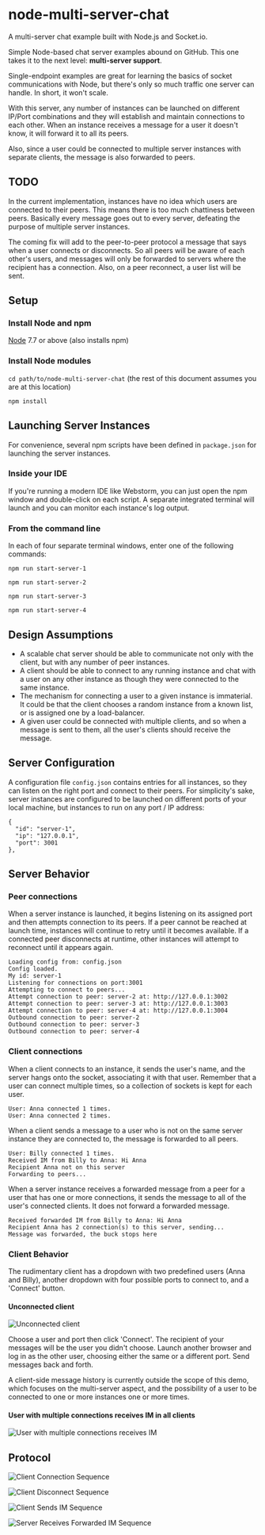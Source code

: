 # node-multi-server-chat

A multi-server chat example built with Node.js and Socket.io.

Simple Node-based chat server examples abound on GitHub. 
This one takes it to the next level: **multi-server support**.

Single-endpoint examples are great for learning the basics of socket communications with Node, 
but there's only so much traffic one server can handle. In short, it won't scale. 

With this server, any number of instances can be launched on different IP/Port combinations
and they will establish and maintain connections to each other. When an instance receives a 
message for a user it doesn't know, it will forward it to all its peers.

Also, since a user could be connected to multiple server instances with separate clients, the
message is also forwarded to peers.

## TODO
In the current implementation, instances have no idea which users are connected to their peers.
This means there is too much chattiness between peers. Basically every message goes out to every
server, defeating the purpose of multiple server instances. 

The coming fix will add to the peer-to-peer protocol a message that says when a user connects
or disconnects. So all peers will be aware of each other's users, and messages will only be
forwarded to servers where the recipient has a connection. Also, on a peer reconnect, a user
list will be sent.

## Setup

### Install Node and npm
[Node](https://nodejs.org/en/download/) 7.7 or above (also installs npm)

### Install Node modules
```cd path/to/node-multi-server-chat``` (the rest of this document assumes you are at this location)

```npm install```

## Launching Server Instances
For convenience, several npm scripts have been defined in ```package.json``` for launching the server instances.

### Inside your IDE
If you're running a modern IDE like Webstorm, you can just open the npm window and double-click on each script. 
A separate integrated terminal will launch and you can monitor  each instance's log output.

### From the command line
In each of four separate terminal windows, enter one of the following commands: 

```npm run start-server-1```

```npm run start-server-2```

```npm run start-server-3```

```npm run start-server-4```

## Design Assumptions
  * A scalable chat server should be able to communicate not only with the client, but with any number of peer instances. 
  * A client should be able to connect to any running instance and chat with a user on any other instance as though they were connected to the same instance.
  * The mechanism for connecting a user to a given instance is immaterial. It could be that the client chooses a random instance from a known list, or is assigned one by a load-balancer.
  * A given user could be connected with multiple clients, and so when a message is sent to them, all the user's clients should receive the message.
  
## Server Configuration
A configuration file ```config.json``` contains entries for all instances, so they can listen on the right port and connect to their peers.
For simplicity's sake, server instances are configured to be launched on different ports of your local machine, 
but instances to run on any port / IP address:

    {
      "id": "server-1",
      "ip": "127.0.0.1",
      "port": 3001
    },

## Server Behavior
### Peer connections

When a server instance is launched, it begins listening on its assigned port and then attempts connection to its peers.
If a peer cannot be reached at launch time, instances will continue to retry until it becomes available.
If a connected peer disconnects at runtime, other instances will attempt to reconnect until it appears again. 
  
  
    Loading config from: config.json
    Config loaded.
    My id: server-1
    Listening for connections on port:3001
    Attempting to connect to peers...
    Attempt connection to peer: server-2 at: http://127.0.0.1:3002
    Attempt connection to peer: server-3 at: http://127.0.0.1:3003
    Attempt connection to peer: server-4 at: http://127.0.0.1:3004
    Outbound connection to peer: server-2
    Outbound connection to peer: server-3
    Outbound connection to peer: server-4

### Client connections
When a client connects to an instance, it sends the user's name, and the server hangs onto the socket, associating it with that user.
Remember that a user can connect multiple times, so a collection of sockets is kept for each user. 

    User: Anna connected 1 times.
    User: Anna connected 2 times.


When a client sends a message to a user who is not on the same server instance they are connected to, the message is forwarded to all peers.

    User: Billy connected 1 times.
    Received IM from Billy to Anna: Hi Anna
    Recipient Anna not on this server
    Forwarding to peers...

When a server instance receives a forwarded message from a peer for a user that has one or more connections, it sends the message
to all of the user's connected clients. It does not forward a forwarded message.

    Received forwarded IM from Billy to Anna: Hi Anna
    Recipient Anna has 2 connection(s) to this server, sending...
    Message was forwarded, the buck stops here

### Client Behavior
The rudimentary client has a dropdown with two predefined users (Anna and Billy), 
another dropdown with four possible ports to connect to, and a 'Connect' button.

#### Unconnected client
![Unconnected client](img/client-not-connected.png "Unconnected client")

Choose a user and port then click 'Connect'. The recipient of your messages will be the user you didn't choose. 
Launch another browser and log in as the other user, choosing either the same or a different port. Send messages
back and forth. 

A client-side message history is currently outside the scope of this demo, which focuses on the multi-server aspect, 
and the possibility of a user to be connected to one or more instances one or more times. 

#### User with multiple connections receives IM in all clients
![User with multiple connections receives IM](img/client-multiple-connections.png "User with multiple connections receives IM")


## Protocol
![Client Connection Sequence](img/sequence-client-connection.png "Client Connection Sequence")

![Client Disconnect Sequence](img/sequence-client-disconnect.png "Client Disconnect Sequence")

![Client Sends IM Sequence](img/sequence-client-sends-im.png "Client Sends IM Sequence")

![Server Receives Forwarded IM Sequence](img/sequence-server-receives-forward.png "Server Receives Forwarded IM Sequence")

